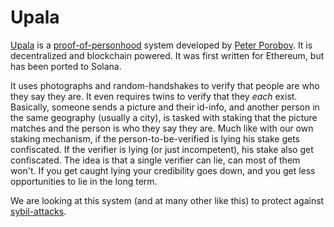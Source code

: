 # Upala

[Upala](https:://upala.id) is a [proof-of-personhood](./proof-of-personhood.md)
system developed by [Peter Porobov](../who/peter-porobov.md). It is decentralized
and blockchain powered. It was first written for Ethereum, but has been ported to
Solana.

It uses photographs and random-handshakes to verify that people are who they say
they are. It even requires twins to verify that they _each_ exist. Basically,
someone sends a picture and their id-info, and another person in the same
geography (usually a city), is tasked with staking that the picture matches
and the person is who they say they are. Much like with our own staking
mechanism, if the person-to-be-verified is lying his stake gets confiscated.
If the verifier is lying (or just incompetent), his stake also get confiscated.
The idea is that a single verifier can lie, can most of them won't. If you get
caught lying your credibility goes down, and you get less opportunities to lie
in the long term.

We are looking at this system (and at many other like this) to protect against
[sybil-attacks](./sybil-attack.md).